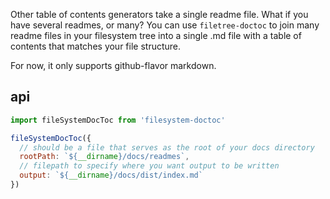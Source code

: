 Other table of contents generators take a single readme file. What if you have several readmes, or many? You can use `filetree-doctoc` to join many readme files in your filesystem tree into a single .md file with a table of contents that matches your file structure.

For now, it only supports github-flavor markdown.

## api

```js
import fileSystemDocToc from 'filesystem-doctoc'

fileSystemDocToc({
  // should be a file that serves as the root of your docs directory
  rootPath: `${__dirname}/docs/readmes`,
  // filepath to specify where you want output to be written
  output: `${__dirname}/docs/dist/index.md`
})
```